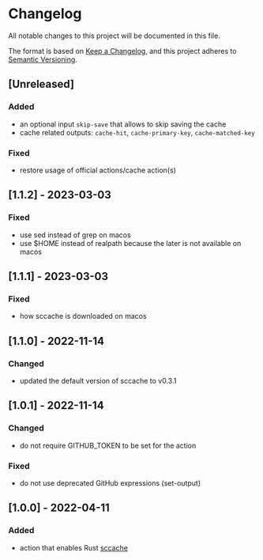 # Changelog
All notable changes to this project will be documented in this file.

The format is based on [Keep a Changelog](https://keepachangelog.com/en/1.0.0/),
and this project adheres to [Semantic Versioning](https://semver.org/spec/v2.0.0.html).

## [Unreleased]
### Added
- an optional input `skip-save` that allows to skip saving the cache
- cache related outputs: `cache-hit`, `cache-primary-key`, `cache-matched-key`

### Fixed
- restore usage of official actions/cache action(s)

## [1.1.2] - 2023-03-03
### Fixed
- use sed instead of grep on macos
- use $HOME instead of realpath because the later is not available on macos

## [1.1.1] - 2023-03-03
### Fixed
- how sccache is downloaded on macos

## [1.1.0] - 2022-11-14
### Changed
- updated the default version of sccache to v0.3.1

## [1.0.1] - 2022-11-14
### Changed
- do not require GITHUB_TOKEN to be set for the action

### Fixed
- do not use deprecated GitHub expressions (set-output)

## [1.0.0] - 2022-04-11
### Added
- action that enables Rust [sccache](https://github.com/mozilla/sccache)

